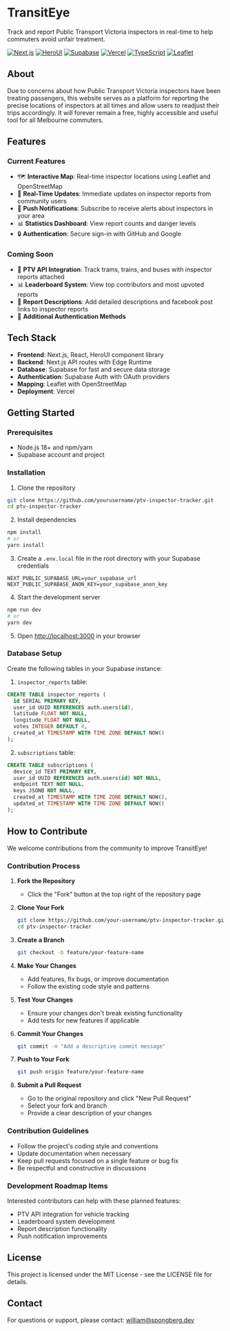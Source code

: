 # TransitEye

Track and report Public Transport Victoria inspectors in real-time to help commuters avoid unfair treatment.

[![Next.js](https://img.shields.io/badge/Next.js-black?style=for-the-badge&logo=next.js&logoColor=white)](https://nextjs.org/)
[![HeroUI](https://img.shields.io/badge/HeroUI-5E35B1?style=for-the-badge&logo=react&logoColor=white)](https://www.heroui.com)
[![Supabase](https://img.shields.io/badge/Supabase-3ECF8E?style=for-the-badge&logo=supabase&logoColor=white)](https://supabase.com)
[![Vercel](https://img.shields.io/badge/Vercel-000000?style=for-the-badge&logo=vercel&logoColor=white)](https://vercel.com)
[![TypeScript](https://img.shields.io/badge/TypeScript-3178C6?style=for-the-badge&logo=typescript&logoColor=white)](https://www.typescriptlang.org/)
[![Leaflet](https://img.shields.io/badge/Leaflet-199900?style=for-the-badge&logo=leaflet&logoColor=white)](https://leafletjs.com/)

## About

Due to concerns about how Public Transport Victoria inspectors have been treating passengers, this website serves as a platform for reporting the precise locations of inspectors at all times and allow users to readjust their trips accordingly. It will forever remain a free, highly accessible and useful tool for all Melbourne commuters.

## Features

### Current Features

- 🗺️ **Interactive Map**: Real-time inspector locations using Leaflet and OpenStreetMap
- 🔄 **Real-Time Updates**: Immediate updates on inspector reports from community users
- 📱 **Push Notifications**: Subscribe to receive alerts about inspectors in your area
- 📊 **Statistics Dashboard**: View report counts and danger levels
- 🔒 **Authentication**: Secure sign-in with GitHub and Google

### Coming Soon

- 🚆 **PTV API Integration**: Track trams, trains, and buses with inspector reports attached
- 📊 **Leaderboard System**: View top contributors and most upvoted reports
- 📝 **Report Descriptions**: Add detailed descriptions and facebook post links to inspector reports
- 🔑 **Additional Authentication Methods**

## Tech Stack

- **Frontend**: Next.js, React, HeroUI component library
- **Backend**: Next.js API routes with Edge Runtime
- **Database**: Supabase for fast and secure data storage
- **Authentication**: Supabase Auth with OAuth providers
- **Mapping**: Leaflet with OpenStreetMap
- **Deployment**: Vercel

## Getting Started

### Prerequisites

- Node.js 18+ and npm/yarn
- Supabase account and project

### Installation

1. Clone the repository

```bash
git clone https://github.com/yourusername/ptv-inspector-tracker.git
cd ptv-inspector-tracker
```

2. Install dependencies

```bash
npm install
# or
yarn install
```

3. Create a `.env.local` file in the root directory with your Supabase credentials

```
NEXT_PUBLIC_SUPABASE_URL=your_supabase_url
NEXT_PUBLIC_SUPABASE_ANON_KEY=your_supabase_anon_key
```

4. Start the development server

```bash
npm run dev
# or
yarn dev
```

5. Open [http://localhost:3000](http://localhost:3000) in your browser

### Database Setup

Create the following tables in your Supabase instance:

1. `inspector_reports` table:

```sql
CREATE TABLE inspector_reports (
  id SERIAL PRIMARY KEY,
  user_id UUID REFERENCES auth.users(id),
  latitude FLOAT NOT NULL,
  longitude FLOAT NOT NULL,
  votes INTEGER DEFAULT 0,
  created_at TIMESTAMP WITH TIME ZONE DEFAULT NOW()
);
```

2. `subscriptions` table:

```sql
CREATE TABLE subscriptions (
  device_id TEXT PRIMARY KEY,
  user_id UUID REFERENCES auth.users(id) NOT NULL,
  endpoint TEXT NOT NULL,
  keys JSONB NOT NULL,
  created_at TIMESTAMP WITH TIME ZONE DEFAULT NOW(),
  updated_at TIMESTAMP WITH TIME ZONE DEFAULT NOW()
);
```

## How to Contribute

We welcome contributions from the community to improve TransitEye!

### Contribution Process

1. **Fork the Repository**
   - Click the "Fork" button at the top right of the repository page

2. **Clone Your Fork**

   ```bash
   git clone https://github.com/your-username/ptv-inspector-tracker.git
   cd ptv-inspector-tracker
   ```

3. **Create a Branch**

   ```bash
   git checkout -b feature/your-feature-name
   ```

4. **Make Your Changes**
   - Add features, fix bugs, or improve documentation
   - Follow the existing code style and patterns

5. **Test Your Changes**
   - Ensure your changes don't break existing functionality
   - Add tests for new features if applicable

6. **Commit Your Changes**

   ```bash
   git commit -m "Add a descriptive commit message"
   ```

7. **Push to Your Fork**

   ```bash
   git push origin feature/your-feature-name
   ```

8. **Submit a Pull Request**
   - Go to the original repository and click "New Pull Request"
   - Select your fork and branch
   - Provide a clear description of your changes

### Contribution Guidelines

- Follow the project's coding style and conventions
- Update documentation when necessary
- Keep pull requests focused on a single feature or bug fix
- Be respectful and constructive in discussions

### Development Roadmap Items

Interested contributors can help with these planned features:

- PTV API integration for vehicle tracking
- Leaderboard system development
- Report description functionality
- Push notification improvements

## License

This project is licensed under the MIT License - see the LICENSE file for details.

## Contact

For questions or support, please contact: <william@spongberg.dev>
